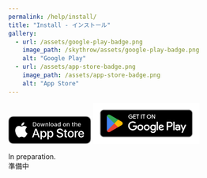 ```yaml
---
permalink: /help/install/
title: "Install - インストール"
gallery:
  - url: /assets/google-play-badge.png
    image_path: /skythrow/assets/google-play-badge.png
    alt: "Google Play"
  - url: /assets/app-store-badge.png
    image_path: /assets/app-store-badge.png
    alt: "App Store"
---
```


[<img src="/assets/images/Download_on_the_App_Store_Badge.svg" alt="image" width="168" height="56" title="iOS">]()
[<img src="/assets/images/google-play-badge.png" alt="image" width="215" height="83" title="Android">]()

In preparation.  
準備中
